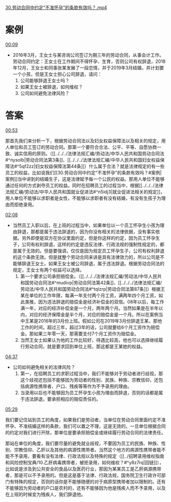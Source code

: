 [30.劳动合同中约定“不准怀孕”的条款有效吗？.mp4](file:///E:%5C法律实务%5CA314【游本春】【20小时200讲】劳动纠纷维权指南及企业风控管控宝典（200讲劳动合同签订法律风险防范与合规管理）%5C30.劳动合同中约定“不准怀孕”的条款有效吗？.mp4)
# 案例
[00:09](file:///E:%5C法律实务%5CA314【游本春】【20小时200讲】劳动纠纷维权指南及企业风控管控宝典（200讲劳动合同签订法律风险防范与合规管理）%5C30.劳动合同中约定“不准怀孕”的条款有效吗？.mp4#t=00:09)

- 2016年3月，王女士与某咨询公司签订为期三年的劳动合同，从事会计工作。劳动合同约定：王女士在工作期间不得怀孕、生育，否则公司有权辞退，2018年12月，王女士和同事张某发展了一段恋情，并于2019年3月结婚，并计划要一个小孩，但是王女士担心公司辞退，请问：
	1. 公司能够辞退王女士吗？
	2. 如果王女士被辞退，如何维权？
	3. 公司如何避免法律风险？
# 答案
[00:53](file:///E:%5C法律实务%5CA314【游本春】【20小时200讲】劳动纠纷维权指南及企业风控管控宝典（200讲劳动合同签订法律风险防范与合规管理）%5C30.劳动合同中约定“不准怀孕”的条款有效吗？.mp4#t=00:53)

那首先我们来分析一下，根据劳动合同法以及妇女权益保障法以及相关的规定，用人单位和员工签订的劳动合同。那第一个要符合合法、公平、平等、自愿协商一致、诚实信用的原则。（[[../../../法律法规汇编/劳动法/中华人民共和国劳动合同法#^nysolb|劳动合同法第3条]]、[[../../../法律法规汇编/中华人民共和国妇女权益保障法#^5qf2zz|妇女权益保障法第44条]]）什么属于合法？就是法律规定的有一些员工的权益，比如说我们[[30.劳动合同中约定“不准怀孕”的条款有效吗？#案例|案例]]当中讲到的结婚生子，这是法律赋予每一个公民的权益。那用人单位不能够通过任何的方式剥夺员工的权益。同时在招聘员工的过程当中，根据[[../../../法律法规汇编/劳动法/中华人民共和国就业促进法#^n5idj3|就业促进法相关的规定]]，用人单位不能够以求职者是女性，不能够以求职者有没有结婚，有没有生孩子为理由而拒绝录用。

[02:08](file:///E:%5C法律实务%5CA314【游本春】【20小时200讲】劳动纠纷维权指南及企业风控管控宝典（200讲劳动合同签订法律风险防范与合规管理）%5C30.劳动合同中约定“不准怀孕”的条款有效吗？.mp4#t=02:08)

- 当然员工入职以后，在上班的过程当中，如果单位以一个员工怀孕生小孩为理由辞退，那都是属于违法辞退的，因为你没有相关的法律依据，没有事实依据。另外即便是双方在协议里面约定，但是你这样的约定，因为员工怀孕生子，公司有权利辞退，这样的约定是违反法律、行政法规的强制性规定的，都是属于无效的。但是要强调，仅仅是因为规定员工怀孕生子，公司有权利辞退的这个条款无效。但是就整个劳动合同来讲是具有法律效力的，所以公司是不能够辞退王女士。如果王女士被公司辞退，属于违法辞退。根据劳动合同法的规定，王女士有两个权益可以选择。
	1. 第一个要求公司承担赔偿金。（[[../../../法律法规汇编/劳动法/中华人民共和国劳动合同法#^mudivp|劳动合同法第42条]]、[[../../../法律法规汇编/劳动法/中华人民共和国劳动合同法#^tqlzrp|劳动合同法第87条]]）根据王某在单位的工作年限，每满一年支付两个月工资，满两年四个月工资，如此类推，因为违法辞退的赔偿金是经济补偿金的双倍。08年以后，每工作满一年，对应的经济补偿金是一个月，两年两个月。当然如果是在半年以内，对应的经济保障金是半个月，对应的赔偿金是一个月。所以在案例当中王某是2016年的3月份上班。假如公司在2019年3月份辞退王某，那他工作的时间，超过三年，超过3年的话，公司就要给6个月工资作为赔偿金。那如果三年零一天，那需要支付7个月工资作为赔偿金。
	2. 当然王女士如果认为他的工作比较好，待遇比较高，他也可以选择继续履行劳动合同，就是要求回到单位上班，那这都是王某她的权益。

[04:37](file:///E:/%5C%E6%B3%95%E5%BE%8B%E5%AE%9E%E5%8A%A1%5CA314%E3%80%90%E6%B8%B8%E6%9C%AC%E6%98%A5%E3%80%91%E3%80%9020%E5%B0%8F%E6%97%B6200%E8%AE%B2%E3%80%91%E5%8A%B3%E5%8A%A8%E7%BA%A0%E7%BA%B7%E7%BB%B4%E6%9D%83%E6%8C%87%E5%8D%97%E5%8F%8A%E4%BC%81%E4%B8%9A%E9%A3%8E%E6%8E%A7%E7%AE%A1%E6%8E%A7%E5%AE%9D%E5%85%B8%EF%BC%88200%E8%AE%B2%E5%8A%B3%E5%8A%A8%E5%90%88%E5%90%8C%E7%AD%BE%E8%AE%A2%E6%B3%95%E5%BE%8B%E9%A3%8E%E9%99%A9%E9%98%B2%E8%8C%83%E4%B8%8E%E5%90%88%E8%A7%84%E7%AE%A1%E7%90%86%EF%BC%89%5C30.%E5%8A%B3%E5%8A%A8%E5%90%88%E5%90%8C%E4%B8%AD%E7%BA%A6%E5%AE%9A%E2%80%9C%E4%B8%8D%E5%87%86%E6%80%80%E5%AD%95%E2%80%9D%E7%9A%84%E6%9D%A1%E6%AC%BE%E6%9C%89%E6%95%88%E5%90%97%EF%BC%9F.mp4#t=277.789806)

- 公司如何避免相关的法律风险？
	1. 第一，在招聘员工的求职过程当中，我们不能够对于劳动者进行歧视，那这个歧视还包括不能够因为劳动者的性别、民族、种族、宗教信仰，还包括病源性携带者、户口、残疾等等作为不予录用的理由。
	2. 当录用以后也不能够因为员工怀孕生小孩为理由而辞退，否则的话都是属于违法辞退，要承担相应的赔偿责任的。

[05:29](file:///E:%5C法律实务%5CA314【游本春】【20小时200讲】劳动纠纷维权指南及企业风控管控宝典（200讲劳动合同签订法律风险防范与合规管理）%5C30.劳动合同中约定“不准怀孕”的条款有效吗？.mp4#t=05:29)

我们要记住站到员工的角度，如果我们是劳动者，当单位在劳动合同里面约定不准怀孕、不准结婚这样的条款，我们可以置之不理，这是无效的。一旦单位根据合同的约定对我们进行开除，那单位是要承担赔偿金或继续履行劳动合同的法律责任。

那站在单位的角度，我们要尽量的避免就业歧视，不要因为员工的民族、种族、性别、宗教信仰、乙肝以及其他的病源性携带者。当然这个地方的病源性携带者能不能不予录用，要看有没有法律、行政法规以及特殊的规定（[[../招聘录用维权指南和风险控制宝典/10.乙肝病毒携带者，被拒录用，如何维权？#^y8z7rq|回链]]），比如说是涉及到公共安全的食品以及医药行业，那因为某某员工是乙肝病源携带者，那是可以不予录用的。但是这是基于法律、行政法规，国务院卫生行政许可部门有特殊的规定，否则的话你是不能够随便的对于病原型携带者加以限制的。还有不能够因为劳动者的户口是农村的，还有不能够因为他是残疾人而不予录用，以及在上班的时候变为残疾人，我们辞退他。